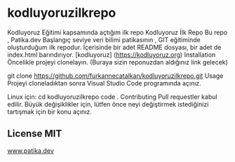 # kodluyoruzilkrepo
Kodluyoruz Eğitimi kapsamında açtığım ilk repo
Kodluyoruz İlk Repo
Bu repo , Patika.dev Başlangıç seviye veri bilimi patikasının , GIT eğitiminde oluşturduğum ilk repodur. İçerisinde bir adet README dosyası, bir adet de index.html barındırıyor.
[kodluyoruz] (https://kodluyoruz.org)
Installation
Öncelikle projeyi clonelayın. (Buraya sizin reponuzdan aldığınız link gelecek)

git clone https://github.com/furkannecatalkan/kodluyoruzilkrepo.git
Usage
Projeyi cloneladıktan sonra Visual Studio Code programında açınız.

Linux için:
cd kodluyoruzilkrepo
code .
Contributing
Pull requestler kabul edilir. Büyük değişiklikler için, lütfen önce neyi değiştirmek istediğinizi tartışmak için bir konu açınız.

License
MIT
--------------
www.patika.dev
